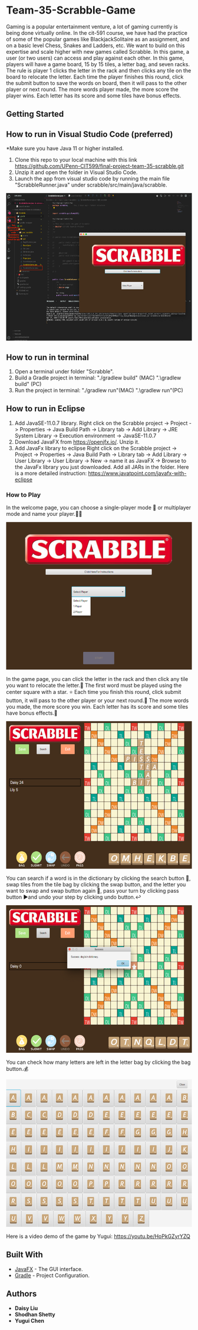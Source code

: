 # Team-35-Scrabble-Game

Gaming is a popular entertainment venture, a lot of gaming currently is being done virtually online. In the cit-591 course, we have had the practice of some of the popular games like BlackjackSolitaire as an assignment, and on a basic level Chess, Snakes and Ladders, etc. We want to build on this expertise and scale higher with new games called Scrabble. In this game, a user (or two users) can access and play against each other. In this game, players will have a game board, 15 by 15 tiles, a letter bag, and seven racks. The rule is player 1 clicks the letter in the rack and then clicks any tile on the board to relocate the letter. Each time the player finishes this round, click the submit button to save the words on board, then it will pass to the other player or next round. The more words player made, the more score the player wins. Each letter has its score and some tiles have bonus effects.

## Getting Started

## How to run in Visual Studio Code (preferred)

*Make sure you have Java 11 or higher installed.

1. Clone this repo to your local machine with this link https://github.com/UPenn-CIT599/final-project-team-35-scrabble.git
2. Unzip it and open the folder in Visual Studio Code. 
3. Launch the app from visual studio code by running the main file "ScrabbleRunner.java" under scrabble/src/main/java/scrabble.

<img src="https://github.com/UPenn-CIT599/final-project-team-35-scrabble/blob/master/Scrabble/src/main/resources/how%20to%20run%20in%20vs%20code.png" width="600" height="400">

## How to run in terminal

1. Open a terminal under folder "Scrabble".
2. Build a Gradle project in terminal:   "./gradlew build" (MAC)  ".\gradlew build" (PC)
3. Run the project in terminal:  "./gradlew run"(MAC)  ".\gradlew run"(PC) 


## How to run in Eclipse
1. Add JavaSE-11.0.7 library.
Right click on the Scrabble project -> Project -> Properties -> Java Build Path -> Library tab -> Add Library -> JRE System Library ->
Execution environment -> JavaSE-11.0.7
2. Download JavaFX from https://openjfx.io/. Unzip it.
3. Add JavaFx library to eclipse
Right click on the Scrabble project -> Project -> Properties -> Java Build Path -> Library tab -> Add Library -> User Library -> User Library -> New -> name it as JavaFX -> Browse to the JavaFx library you just downloaded. Add all JARs in the folder. Here is a more detailed instruction: https://www.javatpoint.com/javafx-with-eclipse


### How to Play

In the welcome page, you can choose a single-player mode 🕺 or multiplayer mode and name your player.👯‍♀️

<img src="https://github.com/UPenn-CIT599/final-project-team-35-scrabble/blob/master/Scrabble/src/main/resources/welcome%20interface.png" width="600" height="400">

In the game page, you can click the letter in the rack and then click any tile you want to relocate the letter.🎴
The first word must be played using the center square with a star. ⭐️
Each time you finish this round, click submit button, it will pass to the other player or your next round.🔂
The more words you made, the more score you win. Each letter has its score and some tiles have bonus effects.🤑

<img src="https://github.com/UPenn-CIT599/final-project-team-35-scrabble/blob/master/Scrabble/src/main/resources/multiple%20player%20interface.png" width="600" height="400">

You can search if a word is in the dictionary by clicking the search button 📖, swap tiles from the tile bag by clicking the swap button, and the letter you want to swap and swap button again 🔄, pass your turn by clicking pass button ▶️and undo your step by clicking undo button.↩️

<img src="https://github.com/UPenn-CIT599/final-project-team-35-scrabble/blob/master/Scrabble/src/main/resources/search%20function.png" width="600" height="400">

You can check how many letters are left in the letter bag by clicking the bag button.💰

<img src="https://github.com/UPenn-CIT599/final-project-team-35-scrabble/blob/master/Scrabble/src/main/resources/bag%20of%20letter.png" width="600" height="400">

Here is a video demo of the game by Yugui:
https://youtu.be/HoPkGZyrYZQ

## Built With

* [JavaFX](https://openjfx.io/) - The GUI interface.
* [Gradle](https://gradle.org/) - Project Configuration.


## Authors

* **Daisy Liu**
* **Shodhan Shetty**
* **Yugui Chen**


